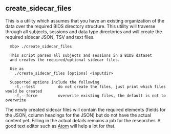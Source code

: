 ## create_sidecar_files

This is a utility which assumes that you have an existing organization of the data over the required BIDS directory structure. This utility will traverse through all subjects, sessions and data type directories and will create the required sidecar JSON, TSV and text files. 

```
  mbp> ./create_sidecar_files

  This script parses all subjects and sessions in a BIDS dataset
  and creates the required/optional sidecar files.

  Use as
    ./create_sidecar_files [options] <inputdir>

  Supported options include the following
    -t,--test          do not create the files, just print which files would be created
    -f,--force         overwrite existing files, the default is not to overwrite
```

The newly created sidecar files will contain the required elements (fields for the JSON, column headings for the JSON) but do not have the actual content yet. Filling in the actual details remains a job for the researcher. A good text editor such as [Atom](http://atom.io/) will help a lot for that.

